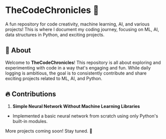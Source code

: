# TheCodeChronicles 🚀
A fun repository for code creativity, machine learning, AI, and various projects! This is where I document my coding journey, focusing on ML, AI, data structures in Python, and exciting projects.

## 📌 About
Welcome to **TheCodeChronicles**! This repository is all about exploring and experimenting with code in a way that's engaging and fun. While daily logging is ambitious, the goal is to consistently contribute and share exciting projects related to ML, AI, and Python.

## 🔥 Contributions
1. **Simple Neural Network Without Machine Learning Libraries**
  - Implemented a basic neural network from scratch using only Python's built-in modules.

More projects coming soon! Stay tuned. 🚀

